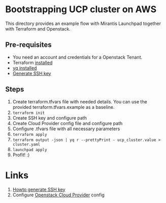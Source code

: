 # Bootstrapping UCP cluster on AWS

This directory provides an example flow with Mirantis Launchpad together with Terraform and Openstack.

## Pre-requisites

* You need an account and credentials for a Openstack Tenant.
* Terraform [installed](https://learn.hashicorp.com/terraform/getting-started/install)
* [yq installed](https://github.com/mikefarah/yq#install)
* [Generate SSH key](https://help.github.com/en/github/authenticating-to-github/generating-a-new-ssh-key-and-adding-it-to-the-ssh-agent#generating-a-new-ssh-key)

## Steps

1. Create terraform.tfvars file with needed details. You can use the provided terraform.tfvars.example as a baseline.
2. `terraform init`
3. Create SSH key and configure path
4. Create Cloud Provider config file and configure path 
5. Configure .tfvars file with all necessary parameters
6. `terraform apply`
7. `terraform output -json | yq r --prettyPrint - ucp_cluster.value > cluster.yaml`
8. `launchpad apply`
9. Profit! :)

# Links
1. [Howto generate SSH key](https://docs.github.com/en/github/authenticating-to-github/generating-a-new-ssh-key-and-adding-it-to-the-ssh-agent)
2. Configure [Openstack Cloud Provider](https://github.com/kubernetes/cloud-provider-openstack/blob/master/docs/getting-started-provider-dev.md) config
